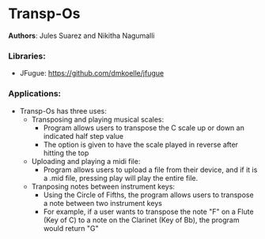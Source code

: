 # Transp-Os

**Authors**: Jules Suarez and Nikitha Nagumalli

### Libraries:
  - JFugue: https://github.com/dmkoelle/jfugue
### Applications:
  - Transp-Os has three uses:
    - Transposing and playing musical scales:
      - Program allows users to transpose the C scale up or down an indicated half step value
      - The option is given to have the scale played in reverse after hitting the top
    - Uploading and playing a midi file:
      - Program allows users to upload a file from their device, and if it is a .mid file, pressing play will play the entire file.
    - Tranposing notes between instrument keys:
      - Using the Circle of Fifths, the program allows users to transpose a note between two instrument keys
      - For example, if a user wants to transpose the note "F" on a Flute (Key of C) to a note on the Clarinet (Key of Bb), the program would return "G"
